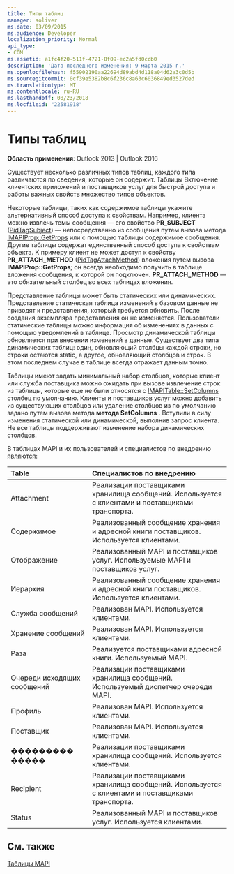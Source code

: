 ```yaml
---
title: Типы таблиц
manager: soliver
ms.date: 03/09/2015
ms.audience: Developer
localization_priority: Normal
api_type:
- COM
ms.assetid: a1fc4f20-511f-4721-8f09-ec2a5fd0ccb0
description: 'Дата последнего изменения: 9 марта 2015 г.'
ms.openlocfilehash: f55902190aa22694d89abd4d118a04d62a3c0d5b
ms.sourcegitcommit: 0cf39e5382b8c6f236c8a63c6036849ed3527ded
ms.translationtype: MT
ms.contentlocale: ru-RU
ms.lasthandoff: 08/23/2018
ms.locfileid: "22581918"
---
```

# <a name="types-of-tables"></a>Типы таблиц

  
  
**Область применения**: Outlook 2013 | Outlook 2016 
  
Существует несколько различных типов таблиц, каждого типа различаются по сведения, которые он содержит. Таблицы Включение клиентских приложений и поставщиков услуг для быстрой доступа и работы важных свойств множество типов объектов. 
  
Некоторые таблицы, таких как содержимое таблицы укажите альтернативный способ доступа к свойствам. Например, клиента можно извлечь темы сообщения — его свойство **PR_SUBJECT** ([PidTagSubject](pidtagsubject-canonical-property.md)) — непосредственно из сообщения путем вызова метода [IMAPIProp::GetProps](imapiprop-getprops.md) или с помощью таблицы содержимое сообщения. Другие таблицы содержат единственный способ доступа к свойствам объекта. К примеру клиент не может доступ к свойству **PR_ATTACH_METHOD** ([PidTagAttachMethod](pidtagattachmethod-canonical-property.md)) вложения путем вызова **IMAPIProp::GetProps**; он всегда необходимо получить в таблице вложения сообщения, к которой он подключен. **PR_ATTACH_METHOD** — это обязательный столбец во всех таблицах вложения. 
  
Представление таблицы может быть статических или динамических. Представление статическая таблица изменений в базовом данные не приводят к представления, который требуется обновить. После создания экземпляра представления он не изменяется. Пользователи статические таблицы можно информация об изменениях в данных с помощью уведомлений в таблице. Просмотр динамической таблицы обновляется при внесении изменений в данные. Существует два типа динамических таблиц: один, обновляющий столбцы каждой строки, но строки остаются static, а другое, обновляющий столбцов и строк. В этом последнем случае в таблице всегда отражает данным точно.
  
Таблицы имеют задать минимальный набор столбцов, которые клиент или служба поставщика можно ожидать при вызове извлечение строк из таблицы, которые еще не были относятся с [IMAPITable::SetColumns](imapitable-setcolumns.md) столбец по умолчанию. Клиенты и поставщиков услуг можно добавить из существующих столбцов или удаление столбцов из по умолчанию задано путем вызова метода **метода SetColumns** . Вступили в силу изменения статической или динамической, выполнив запрос клиента. Не все таблицы поддерживают изменение набора динамических столбцов. 
  
В таблицах MAPI и их пользователей и специалистов по внедрению являются:
  
|**Table**|**Специалистов по внедрению**|
|:-----|:-----|
|Attachment  <br/> |Реализации поставщиками хранилища сообщений. Используется с клиентами и поставщиками транспорта.  <br/> |
|Содержимое  <br/> |Реализованный сообщение хранения и адресной книги поставщиков. Используется клиентами.  <br/> |
|Отображение  <br/> |Реализованный MAPI и поставщиков услуг. Используемые MAPI и поставщиков услуг.  <br/> |
|Иерархия  <br/> |Реализованный сообщение хранения и адресной книги поставщиков. Используется клиентами.  <br/> |
|Служба сообщений  <br/> |Реализован MAPI. Используется клиентами.  <br/> |
|Хранение сообщений  <br/> |Реализован MAPI. Используется клиентами.  <br/> |
|Раза  <br/> |Реализуется поставщиками адресной книги. Используемый MAPI.  <br/> |
|Очереди исходящих сообщений  <br/> |Реализации поставщиками хранилища сообщений. Используемый диспетчер очереди MAPI.  <br/> |
|Профиль  <br/> |Реализован MAPI. Используется клиентами.  <br/> |
|Поставщик  <br/> |Реализован MAPI. Используется клиентами.  <br/> |
|��������� �����  <br/> |Реализации поставщиками хранилища сообщений. Используется клиентами.  <br/> |
|Recipient  <br/> |Реализации поставщиками хранилища сообщений. Используется с клиентами и поставщиками транспорта.  <br/> |
|Status  <br/> |Реализованный MAPI и поставщиков услуг. Используется клиентами.  <br/> |
   
## <a name="see-also"></a>См. также



[Таблицы MAPI](mapi-tables.md)

